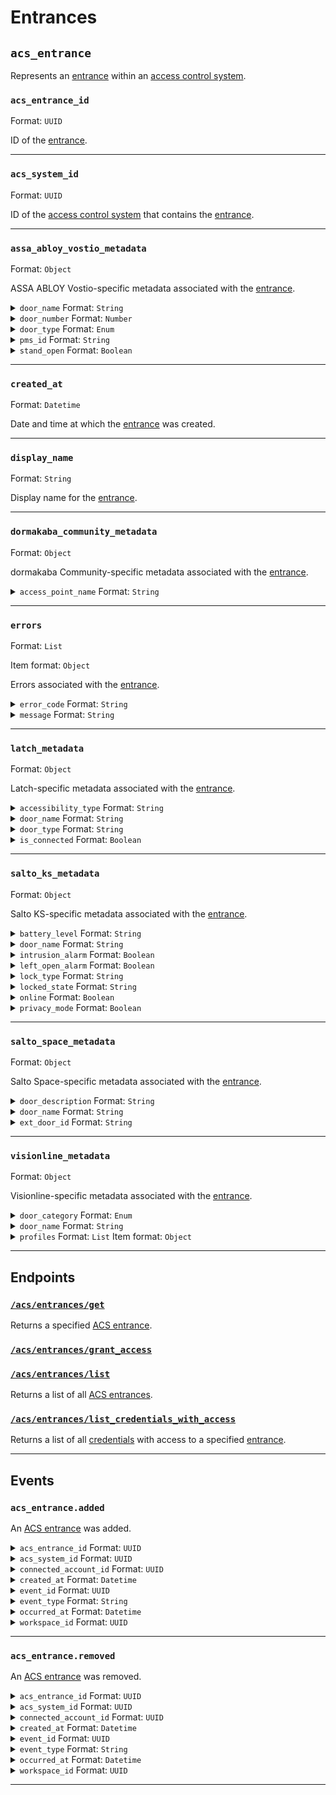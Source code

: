 # Entrances

## `acs_entrance`

Represents an [entrance](../../../capability-guides/access-systems/retrieving-entrance-details.md) within an [access control system](https://docs.seam.co/latest/capability-guides/access-systems).

### `acs_entrance_id`

Format: `UUID`

ID of the [entrance](../../../capability-guides/access-systems/retrieving-entrance-details.md).

---

### `acs_system_id`

Format: `UUID`

ID of the [access control system](https://docs.seam.co/latest/capability-guides/access-systems) that contains the [entrance](../../../capability-guides/access-systems/retrieving-entrance-details.md).

---

### `assa_abloy_vostio_metadata`

Format: `Object`

ASSA ABLOY Vostio-specific metadata associated with the [entrance](../../../capability-guides/access-systems/retrieving-entrance-details.md).

<details>

<summary><code>door_name</code> Format: <code>String</code></summary>

</details>

<details>

<summary><code>door_number</code> Format: <code>Number</code></summary>

</details>

<details>

<summary><code>door_type</code> Format: <code>Enum</code></summary>

Possible enum values:
- `CommonDoor`
- `EntranceDoor`
- `GuestDoor`
- `Elevator`

</details>

<details>

<summary><code>pms_id</code> Format: <code>String</code></summary>

</details>

<details>

<summary><code>stand_open</code> Format: <code>Boolean</code></summary>

</details>

---

### `created_at`

Format: `Datetime`

Date and time at which the [entrance](../../../capability-guides/access-systems/retrieving-entrance-details.md) was created.

---

### `display_name`

Format: `String`

Display name for the [entrance](../../../capability-guides/access-systems/retrieving-entrance-details.md).

---

### `dormakaba_community_metadata`

Format: `Object`

dormakaba Community-specific metadata associated with the [entrance](../../../capability-guides/access-systems/retrieving-entrance-details.md).

<details>

<summary><code>access_point_name</code> Format: <code>String</code></summary>

</details>

---

### `errors`

Format: `List`

Item format: `Object`

Errors associated with the [entrance](../../../capability-guides/access-systems/retrieving-entrance-details.md).

<details>

<summary><code>error_code</code> Format: <code>String</code></summary>

Unique identifier of the type of error. Enables quick recognition and categorization of the issue.

</details>

<details>

<summary><code>message</code> Format: <code>String</code></summary>

Detailed description of the error. Provides insights into the issue and potentially how to rectify it.

</details>

---

### `latch_metadata`

Format: `Object`

Latch-specific metadata associated with the [entrance](../../../capability-guides/access-systems/retrieving-entrance-details.md).

<details>

<summary><code>accessibility_type</code> Format: <code>String</code></summary>

</details>

<details>

<summary><code>door_name</code> Format: <code>String</code></summary>

</details>

<details>

<summary><code>door_type</code> Format: <code>String</code></summary>

</details>

<details>

<summary><code>is_connected</code> Format: <code>Boolean</code></summary>

</details>

---

### `salto_ks_metadata`

Format: `Object`

Salto KS-specific metadata associated with the [entrance](../../../capability-guides/access-systems/retrieving-entrance-details.md).

<details>

<summary><code>battery_level</code> Format: <code>String</code></summary>

</details>

<details>

<summary><code>door_name</code> Format: <code>String</code></summary>

</details>

<details>

<summary><code>intrusion_alarm</code> Format: <code>Boolean</code></summary>

</details>

<details>

<summary><code>left_open_alarm</code> Format: <code>Boolean</code></summary>

</details>

<details>

<summary><code>lock_type</code> Format: <code>String</code></summary>

</details>

<details>

<summary><code>locked_state</code> Format: <code>String</code></summary>

</details>

<details>

<summary><code>online</code> Format: <code>Boolean</code></summary>

</details>

<details>

<summary><code>privacy_mode</code> Format: <code>Boolean</code></summary>

</details>

---

### `salto_space_metadata`

Format: `Object`

Salto Space-specific metadata associated with the [entrance](../../../capability-guides/access-systems/retrieving-entrance-details.md).

<details>

<summary><code>door_description</code> Format: <code>String</code></summary>

</details>

<details>

<summary><code>door_name</code> Format: <code>String</code></summary>

</details>

<details>

<summary><code>ext_door_id</code> Format: <code>String</code></summary>

</details>

---

### `visionline_metadata`

Format: `Object`

Visionline-specific metadata associated with the [entrance](../../../capability-guides/access-systems/retrieving-entrance-details.md).

<details>

<summary><code>door_category</code> Format: <code>Enum</code></summary>

Possible enum values:
- `entrance`
- `guest`
- `elevator reader`
- `common`
- `common (PMS)`

</details>

<details>

<summary><code>door_name</code> Format: <code>String</code></summary>

</details>

<details>

<summary><code>profiles</code> Format: <code>List</code> Item format: <code>Object</code></summary>

**<code>visionline_door_profile_id</code>** Format: <code>String</code>




**<code>visionline_door_profile_type</code>** Format: <code>Enum</code>


Possible enum values:
- `BLE`
- `commonDoor`
- `touch`


</details>

---

## Endpoints

### [`/acs/entrances/get`](./get.md)

Returns a specified [ACS entrance](../../../capability-guides/access-systems/retrieving-entrance-details.md).
### [`/acs/entrances/grant_access`](./grant_access.md)


### [`/acs/entrances/list`](./list.md)

Returns a list of all [ACS entrances](../../../capability-guides/access-systems/retrieving-entrance-details.md).
### [`/acs/entrances/list_credentials_with_access`](./list_credentials_with_access.md)

Returns a list of all [credentials](../../../capability-guides/access-systems/managing-credentials.md) with access to a specified [entrance](../../../capability-guides/access-systems/retrieving-entrance-details.md).

---

## Events

### `acs_entrance.added`

An [ACS entrance](https://docs.seam.co/latest/capability-guides/retrieving-entrance-details) was added.

<details>

<summary><code>acs_entrance_id</code> Format: <code>UUID</code></summary>

</details>

<details>

<summary><code>acs_system_id</code> Format: <code>UUID</code></summary>

ID of the [ACS system](https://docs.seam.co/latest/capability-guides/access-systems).

</details>

<details>

<summary><code>connected_account_id</code> Format: <code>UUID</code></summary>

ID of the [connected account](../../../core-concepts/connected-accounts/README.md).

</details>

<details>

<summary><code>created_at</code> Format: <code>Datetime</code></summary>

Date and time at which the event was created.

</details>

<details>

<summary><code>event_id</code> Format: <code>UUID</code></summary>

ID of the event.

</details>

<details>

<summary><code>event_type</code> Format: <code>String</code></summary>

</details>

<details>

<summary><code>occurred_at</code> Format: <code>Datetime</code></summary>

Date and time at which the event occurred.

</details>

<details>

<summary><code>workspace_id</code> Format: <code>UUID</code></summary>

ID of the [workspace](../../../core-concepts/workspaces/README.md).

</details>

---

### `acs_entrance.removed`

An [ACS entrance](https://docs.seam.co/latest/capability-guides/retrieving-entrance-details) was removed.

<details>

<summary><code>acs_entrance_id</code> Format: <code>UUID</code></summary>

</details>

<details>

<summary><code>acs_system_id</code> Format: <code>UUID</code></summary>

ID of the [ACS system](https://docs.seam.co/latest/capability-guides/access-systems).

</details>

<details>

<summary><code>connected_account_id</code> Format: <code>UUID</code></summary>

ID of the [connected account](../../../core-concepts/connected-accounts/README.md).

</details>

<details>

<summary><code>created_at</code> Format: <code>Datetime</code></summary>

Date and time at which the event was created.

</details>

<details>

<summary><code>event_id</code> Format: <code>UUID</code></summary>

ID of the event.

</details>

<details>

<summary><code>event_type</code> Format: <code>String</code></summary>

</details>

<details>

<summary><code>occurred_at</code> Format: <code>Datetime</code></summary>

Date and time at which the event occurred.

</details>

<details>

<summary><code>workspace_id</code> Format: <code>UUID</code></summary>

ID of the [workspace](../../../core-concepts/workspaces/README.md).

</details>

---


